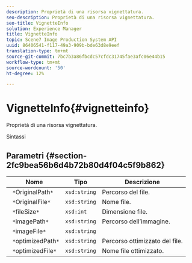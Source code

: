 ```yaml
---
description: Proprietà di una risorsa vignettatura.
seo-description: Proprietà di una risorsa vignettatura.
seo-title: VignetteInfo
solution: Experience Manager
title: VignetteInfo
topic: Scene7 Image Production System API
uuid: 86406541-f117-49a3-909b-bde63d8e9eef
translation-type: tm+mt
source-git-commit: 7bc7b3a86fbcdc57cfdc31745fae3afc06e44b15
workflow-type: tm+mt
source-wordcount: '50'
ht-degree: 12%

---
```



# VignetteInfo{#vignetteinfo}

Proprietà di una risorsa vignettatura.

Sintassi

## Parametri {#section-2fc9bea56b6d4b72b80d4f04c5f9b862}

| Nome | Tipo | Descrizione |
|---|---|---|
| ` *`OriginalPath`*` | `xsd:string` | Percorso del file. |
| ` *`OriginalFile`*` | `xsd:string` | Nome file. |
| ` *`fileSize`*` | `xsd:int` | Dimensione file. |
| ` *`imagePath`*` | `xsd:string` | Percorso dell’immagine. |
| ` *`imageFile`*` | `xsd:string` |  |
| ` *`optimizedPath`*` | `xsd:string` | Percorso ottimizzato del file. |
| ` *`optimizedFile`*` | `xsd:string` | Nome file ottimizzato. |

